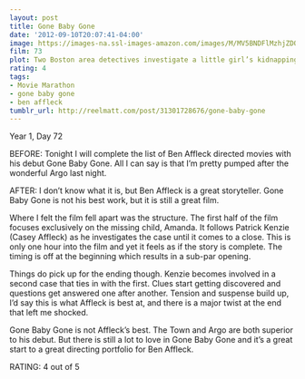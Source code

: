 ```yaml
---
layout: post
title: Gone Baby Gone
date: '2012-09-10T20:07:41-04:00'
image: https://images-na.ssl-images-amazon.com/images/M/MV5BNDFlMzhjZDQtNmRiYi00YTgxLTllNDktOWM5YTk1ZGE5MmY3L2ltYWdlXkEyXkFqcGdeQXVyNDQzMDg4Nzk@._V1_UX182_CR0,0,182,268_AL_.jpg
film: 73
plot: Two Boston area detectives investigate a little girl’s kidnapping, which ultimately turns into a crisis both professionally and personally. Based on the Dennis Lehane novel.
rating: 4
tags:
- Movie Marathon
- gone baby gone
- ben affleck
tumblr_url: http://reelmatt.com/post/31301728676/gone-baby-gone
---
```


Year 1, Day 72

BEFORE: Tonight I will complete the list of Ben Affleck directed movies with his debut Gone Baby Gone. All I can say is that I’m pretty pumped after the wonderful Argo last night.

AFTER: I don’t know what it is, but Ben Affleck is a great storyteller. Gone Baby Gone is not his best work, but it is still a great film.

Where I felt the film fell apart was the structure. The first half of the film focuses exclusively on the missing child, Amanda. It follows Patrick Kenzie (Casey Affleck) as he investigates the case until it comes to a close. This is only one hour into the film and yet it feels as if the story is complete. The timing is off at the beginning which results in a sub-par opening.

Things do pick up for the ending though. Kenzie becomes involved in a second case that ties in with the first. Clues start getting discovered and questions get answered one after another. Tension and suspense build up, I’d say this is what Affleck is best at, and there is a major twist at the end that left me shocked.

Gone Baby Gone is not Affleck’s best. The Town and Argo are both superior to his debut. But there is still a lot to love in Gone Baby Gone and it’s a great start to a great directing portfolio for Ben Affleck.

RATING: 4 out of 5
